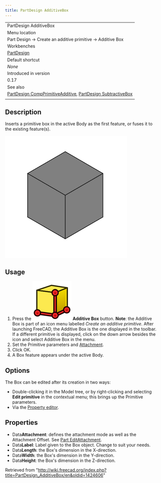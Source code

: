 ```yaml
---
title: PartDesign AdditiveBox
---
```


|                                                                                                                                                                                               |
| --------------------------------------------------------------------------------------------------------------------------------------------------------------------------------------------- |
| PartDesign AdditiveBox                                                                                                                                                                        |
| Menu location                                                                                                                                                                                 |
| Part Design → Create an additive primitive → Additive Box                                                                                                                                     |
| Workbenches                                                                                                                                                                                   |
| [PartDesign](/PartDesign_Workbench "PartDesign Workbench")                                                                                                                                    |
| Default shortcut                                                                                                                                                                              |
| _None_                                                                                                                                                                                        |
| Introduced in version                                                                                                                                                                         |
| 0.17                                                                                                                                                                                          |
| See also                                                                                                                                                                                      |
| [PartDesign CompPrimitiveAdditive](/PartDesign_CompPrimitiveAdditive "PartDesign CompPrimitiveAdditive"), [PartDesign SubtractiveBox](/PartDesign_SubtractiveBox "PartDesign SubtractiveBox") |
|                                                                                                                                                                                               |

## Description

Inserts a primitive box in the active Body as the first feature, or fuses it to the existing feature(s).

![](/src/assets/images/PartDesign_AdditiveBox_example.png)

## Usage

1. Press the ![](/src/assets/images/PartDesign_AdditiveBox.svg) **Additive Box** button. **Note**: the Additive Box is part of an icon menu labelled _Create an additive primitive_. After launching FreeCAD, the Additive Box is the one displayed in the toolbar. If a different primitive is displayed, click on the down arrow besides the icon and select Additive Box in the menu.
2. Set the Primitive parameters and [Attachment](/Part_EditAttachment "Part EditAttachment").
3. Click OK.
4. A Box feature appears under the active Body.

## Options

The Box can be edited after its creation in two ways:

- Double-clicking it in the Model tree, or by right-clicking and selecting **Edit primitive** in the contextual menu; this brings up the Primitive parameters.
- Via the [Property editor](/Property_editor "Property editor").

## Properties

- Data**Attachment**: defines the attachment mode as well as the Attachment Offset. See [Part EditAttachment](/Part_EditAttachment "Part EditAttachment").
- Data**Label**: Label given to the Box object. Change to suit your needs.
- Data**Length**: the Box's dimension in the X-direction.
- Data**Width**: the Box's dimension in the Y-direction.
- Data**Height**: the Box's dimension in the Z-direction.

Retrieved from "<http://wiki.freecad.org/index.php?title=PartDesign_AdditiveBox/en&oldid=1424606>"
